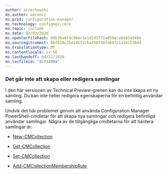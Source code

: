 ```yaml
---
author: aczechowski
ms.author: aaroncz
ms.prod: configuration-manager
ms.technology: configmgr-core
ms.topic: include
ms.date: 02/03/2020
ms.openlocfilehash: 0db30a8fdc96bc1e1d2d1ff2a059eca8d454d48e
ms.sourcegitcommit: bbf820c35414bf2cba356f30fe047c1a34c5384d
ms.translationtype: MT
ms.contentlocale: sv-SE
ms.lasthandoff: 04/21/2020
ms.locfileid: "81712094"
---
```

### <a name="cant-create-or-edit-some-collections"></a><a name="ki_coll"></a>Det går inte att skapa eller redigera samlingar

<!--6197183-->
I den här versionen av Technical Preview-grenen kan du inte skapa en ny samling. Du kan inte heller redigera egenskaperna för en befintlig användar samling.

Undvik det här problemet genom att använda Configuration Manager PowerShell-cmdletar för att skapa nya samlingar och redigera befintliga användar samlingar. Några av de tillgängliga cmdletarna för att hantera samlingar är:

- [New-CMCollection](https://docs.microsoft.com/powershell/module/configurationmanager/new-cmcollection?view=sccm-ps)

- [Get-CMCollection](https://docs.microsoft.com/powershell/module/configurationmanager/get-cmcollection?view=sccm-ps)

- [Set-CMCollection](https://docs.microsoft.com/powershell/module/configurationmanager/set-cmcollection?view=sccm-ps#related-links)

- [Add-CMCollectionMembershipRule](https://docs.microsoft.com/powershell/module/configurationmanager/add-cmcollectionmembershiprule?view=sccm-ps)
